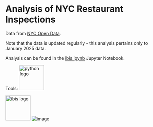 # Analysis of NYC Restaurant Inspections

Data from [NYC Open Data](https://data.cityofnewyork.us/Health/DOHMH-New-York-City-Restaurant-Inspection-Results/43nn-pn8j/about_data).

Note that the data is updated regularly - this analysis pertains only to January 2025 data.

Analysis can be found in the [ibis.ipynb](ibis.ipynb) Jupyter Notebook.

Tools: 
[<img height="80" width="80" src="https://cdn.simpleicons.org/python" alt="python logo"/>](https://python.org)

[<img height="80" width="80" src="ibis.jpg" alt="ibis logo" />](https://ibis-project.org/)
![image](https://github.com/user-attachments/assets/d54619e7-2ff6-4649-9a43-b67d2040a14d)
